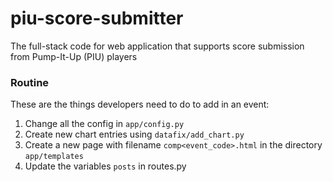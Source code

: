 # piu-score-submitter
The full-stack code for web application that supports score submission from Pump-It-Up (PIU) players

### Routine
These are the things developers need to do to add in an event:
1. Change all the config in `app/config.py`
2. Create new chart entries using `datafix/add_chart.py`
3. Create a new page with filename `comp<event_code>.html` in the directory `app/templates`
4. Update the variables `posts` in routes.py

